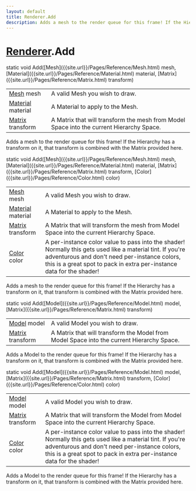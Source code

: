```yaml
---
layout: default
title: Renderer.Add
description: Adds a mesh to the render queue for this frame! If the Hierarchy has a transform on it, that transform is combined with the Matrix provided here.
---
```

# [Renderer]({{site.url}}/Pages/Reference/Renderer.html).Add

<div class='signature' markdown='1'>
static void Add([Mesh]({{site.url}}/Pages/Reference/Mesh.html) mesh, [Material]({{site.url}}/Pages/Reference/Material.html) material, [Matrix]({{site.url}}/Pages/Reference/Matrix.html) transform)
</div>

|  |  |
|--|--|
|[Mesh]({{site.url}}/Pages/Reference/Mesh.html) mesh|A valid Mesh you wish to draw.|
|[Material]({{site.url}}/Pages/Reference/Material.html) material|A Material to apply to the Mesh.|
|[Matrix]({{site.url}}/Pages/Reference/Matrix.html) transform|A Matrix that will transform the mesh from Model Space into the current             Hierarchy Space.|

Adds a mesh to the render queue for this frame! If the Hierarchy has a transform on it,
that transform is combined with the Matrix provided here.
<div class='signature' markdown='1'>
static void Add([Mesh]({{site.url}}/Pages/Reference/Mesh.html) mesh, [Material]({{site.url}}/Pages/Reference/Material.html) material, [Matrix]({{site.url}}/Pages/Reference/Matrix.html) transform, [Color]({{site.url}}/Pages/Reference/Color.html) color)
</div>

|  |  |
|--|--|
|[Mesh]({{site.url}}/Pages/Reference/Mesh.html) mesh|A valid Mesh you wish to draw.|
|[Material]({{site.url}}/Pages/Reference/Material.html) material|A Material to apply to the Mesh.|
|[Matrix]({{site.url}}/Pages/Reference/Matrix.html) transform|A Matrix that will transform the mesh from Model Space into the current             Hierarchy Space.|
|[Color]({{site.url}}/Pages/Reference/Color.html) color|A per-instance color value to pass into the shader! Normally this gets used              like a material tint. If you're adventurous and don't need per-instance colors, this is a great              spot to pack in extra per-instance data for the shader!|

Adds a mesh to the render queue for this frame! If the Hierarchy has a transform on it,
that transform is combined with the Matrix provided here.
<div class='signature' markdown='1'>
static void Add([Model]({{site.url}}/Pages/Reference/Model.html) model, [Matrix]({{site.url}}/Pages/Reference/Matrix.html) transform)
</div>

|  |  |
|--|--|
|[Model]({{site.url}}/Pages/Reference/Model.html) model|A valid Model you wish to draw.|
|[Matrix]({{site.url}}/Pages/Reference/Matrix.html) transform|A Matrix that will transform the Model from Model Space into the current             Hierarchy Space.|

Adds a Model to the render queue for this frame! If the Hierarchy has a transform on it,
that transform is combined with the Matrix provided here.
<div class='signature' markdown='1'>
static void Add([Model]({{site.url}}/Pages/Reference/Model.html) model, [Matrix]({{site.url}}/Pages/Reference/Matrix.html) transform, [Color]({{site.url}}/Pages/Reference/Color.html) color)
</div>

|  |  |
|--|--|
|[Model]({{site.url}}/Pages/Reference/Model.html) model|A valid Model you wish to draw.|
|[Matrix]({{site.url}}/Pages/Reference/Matrix.html) transform|A Matrix that will transform the Model from Model Space into the current             Hierarchy Space.|
|[Color]({{site.url}}/Pages/Reference/Color.html) color|A per-instance color value to pass into the shader! Normally this gets used              like a material tint. If you're adventurous and don't need per-instance colors, this is a great              spot to pack in extra per-instance data for the shader!|

Adds a Model to the render queue for this frame! If the Hierarchy has a transform on it,
that transform is combined with the Matrix provided here.



